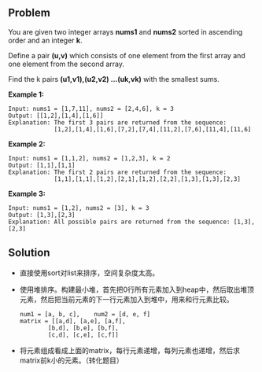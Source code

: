 ## Problem

You are given two integer arrays **nums1** and **nums2** sorted in ascending order and an integer **k**.

Define a pair **(u,v)** which consists of one element from the first array and one element from the second array.

Find the k pairs **(u1,v1),(u2,v2) ...(uk,vk)** with the smallest sums.

**Example 1:**

```
Input: nums1 = [1,7,11], nums2 = [2,4,6], k = 3
Output: [[1,2],[1,4],[1,6]] 
Explanation: The first 3 pairs are returned from the sequence: 
             [1,2],[1,4],[1,6],[7,2],[7,4],[11,2],[7,6],[11,4],[11,6]
```

**Example 2:**

```
Input: nums1 = [1,1,2], nums2 = [1,2,3], k = 2
Output: [1,1],[1,1]
Explanation: The first 2 pairs are returned from the sequence: 
             [1,1],[1,1],[1,2],[2,1],[1,2],[2,2],[1,3],[1,3],[2,3]
```

**Example 3:**

```
Input: nums1 = [1,2], nums2 = [3], k = 3
Output: [1,3],[2,3]
Explanation: All possible pairs are returned from the sequence: [1,3],[2,3]
```



## Solution

* 直接使用sort对list来排序，空间复杂度太高。

* 使用堆排序。构建最小堆，首先把0行所有元素加入到heap中，然后取出堆顶元素，然后把当前元素的下一行元素加入到堆中，用来和行元素比较。

  ```
  num1 = [a, b, c],    num2 = [d, e, f]
  matrix = [[a,d], [a,e], [a,f],
  		  [b,d], [b,e], [b,f],
  		  [c,d], [c,e], [c,f]]
  ```

* 将元素组成看成上面的matrix，每行元素递增，每列元素也递增，然后求matrix前k小的元素。（转化题目）